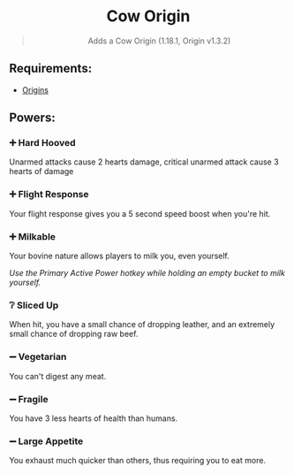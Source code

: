 <div align="center">
  
# Cow Origin

> Adds a Cow Origin (1.18.1, Origin v1.3.2)

</div>

## Requirements:

- [Origins](https://modrinth.com/mod/origins)

## Powers:

### ➕ Hard Hooved
Unarmed attacks cause 2 hearts damage, critical unarmed attack cause 3 hearts of damage

### ➕ Flight Response
Your flight response gives you a 5 second speed boost when you're hit.

### ➕ Milkable
Your bovine nature allows players to milk you, even yourself.

*Use the Primary Active Power hotkey while holding an empty bucket to milk yourself.*

### ❔ Sliced Up
When hit, you have a small chance of dropping leather, and an extremely small chance of dropping raw beef.

### ➖ Vegetarian
You can't digest any meat.

### ➖ Fragile
You have 3 less hearts of health than humans.

### ➖ Large Appetite
You exhaust much quicker than others, thus requiring you to eat more.
